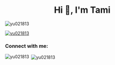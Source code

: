 <h1 align="center">Hi 👋, I'm Tami</h1>
<p align="left"> <img src="https://komarev.com/ghpvc/?username=yu021813&label=Profile%20views&color=0e75b6&style=flat" alt="yu021813" /> </p>

<p align="left"> <a href="https://github.com/ryo-ma/github-profile-trophy"><img src="https://github-profile-trophy.vercel.app/?username=yu021813" alt="yu021813" /></a> </p>

<h3 align="left">Connect with me:</h3>
<p align="left">
</p>

<p><img align="left" src="https://github-readme-stats.vercel.app/api/top-langs?username=yu021813&show_icons=true&locale=en&layout=compact" alt="yu021813" /></p>

<p>&nbsp;<img align="center" src="https://github-readme-stats.vercel.app/api?username=yu021813&show_icons=true&locale=en" alt="yu021813" /></p>
